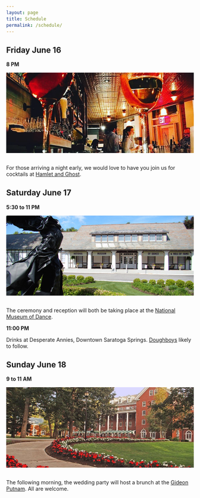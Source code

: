 ```yaml
---
layout: page
title: Schedule
permalink: /schedule/
---
```

## **Friday June 16**

**8 PM**

<section>
  <img src="/img/hg.png" align="left" hspace="" />
</section>

&nbsp;

For those arriving a night early, we would love to have you join us for cocktails at [Hamlet and Ghost](http://www.hamletandghost.com/).

## **Saturday June 17**

**5:30 to 11 PM**

<section>
  <img src="/img/nmd.jpg" align="left" hspace="" />
</section>

&nbsp;

The ceremony and reception will both be taking place at the [National Museum of Dance](http://www.dancemuseum.org/).

**11:00 PM** 

Drinks at Desperate Annies, Downtown Saratoga Springs. [Doughboys](http://www.dailygazette.com/news/2011/aug/19/0819_doughboys/?print) likely to follow.

## **Sunday June 18**

**9 to 11 AM**

<section>
  <img src="/img/gp.jpg" align="left" hspace="" />
</section>

&nbsp;

The following morning, the wedding party will host a brunch at the [Gideon Putnam](http://www.gideonputnam.com/). All are welcome.
